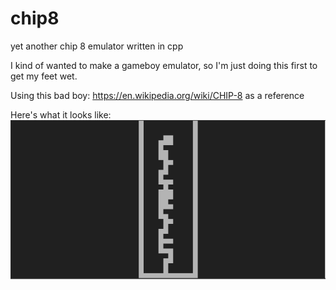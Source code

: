 # chip8
yet another chip 8 emulator written in cpp

I kind of wanted to make a gameboy emulator, so I'm just doing this first to get my feet wet.

Using this bad boy: https://en.wikipedia.org/wiki/CHIP-8 as a reference

Here's what it looks like:
![Tetris Screenshot](img/1551995644904177940.png?raw=true "Tetris")
